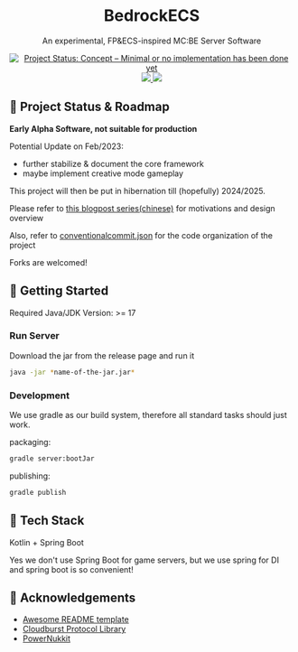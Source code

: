 <div style="text-align: center">
  <h1>BedrockECS</h1>

  <p>An experimental, FP&ECS-inspired MC:BE Server Software</p>

  <p>
    <a href="https://www.repostatus.org/#concept">
      <img src="https://www.repostatus.org/badges/latest/concept.svg" alt="Project Status: Concept – Minimal or no implementation has been done yet">
    </a>
    <a href="https://codeclimate.com/github/WakestoneMC/BedrockECS/maintainability">
      <img src="https://api.codeclimate.com/v1/badges/0e49485e5101aaa6da50/maintainability"/>
    </a>
    <a href="https://codeclimate.com/github/WakestoneMC/BedrockECS/test_coverage">
      <img src="https://api.codeclimate.com/v1/badges/0e49485e5101aaa6da50/test_coverage"/>
    </a>
  </p>
</div>

## :compass: Project Status & Roadmap

**Early Alpha Software, not suitable for production**

Potential Update on Feb/2023:
* further stabilize & document the core framework
* maybe implement creative mode gameplay

This project will then be put in hibernation till (hopefully) 2024/2025. 

Please refer to [this blogpost series(chinese)](https://0xffff.one/d/1369-guan-yu-wo-xie-le-ge-minecraft-ji) for motivations and design overview

Also, refer to [conventionalcommit.json](./conventionalcommit.json) for the code organization of the project

Forks are welcomed!

## :toolbox: Getting Started

Required Java/JDK Version: >= 17

### Run Server

Download the jar from the release page and run it
```bash
java -jar *name-of-the-jar.jar*
```

### Development

We use gradle as our build system, therefore all standard tasks should just work.

packaging:
```bash
gradle server:bootJar
```

publishing:
```bash
gradle publish
```

## :space_invader: Tech Stack

Kotlin + Spring Boot

Yes we don't use Spring Boot for game servers, but we use spring for DI and spring boot is so convenient!

## :gem: Acknowledgements

- [Awesome README template](https://github.com/Louis3797/awesome-readme-template)
- [Cloudburst Protocol Library](https://github.com/CloudburstMC/Protocol)
- [PowerNukkit](https://github.com/PowerNukkit/PowerNukkit)
